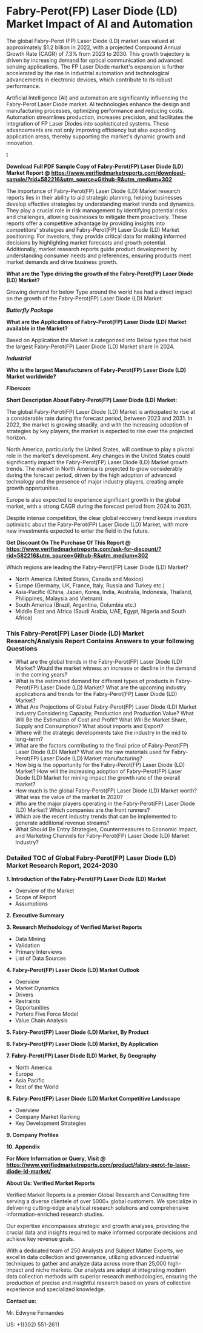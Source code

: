 <meta name="title" content="Global Fabry-Perot(FP) Laser Diode (LD) Market Impact of AI and Automation"><meta name="description" content="The global Fabry-Perot (FP) Laser Diode (LD) market was valued at approximately $1.2 billion in 2022, with a projected Compound Annual Growth Rate (CAGR) of 7.3% from "><meta name="title" content="Fabry-Perot(FP) Laser Diode (LD) Market Size, Share, Scope, Trends, Growth, Opportunities, Analysis, Forecast"><h1>Fabry-Perot(FP) Laser Diode (LD) Market Impact of AI and Automation</h1><p>The global Fabry-Perot (FP) Laser Diode (LD) market was valued at approximately $1.2 billion in 2022, with a projected Compound Annual Growth Rate (CAGR) of 7.3% from 2023 to 2030. This growth trajectory is driven by increasing demand for optical communication and advanced sensing applications. The FP Laser Diode market's expansion is further accelerated by the rise in industrial automation and technological advancements in electronic devices, which contribute to its robust performance.</p><p>Artificial Intelligence (AI) and automation are significantly influencing the Fabry-Perot Laser Diode market. AI technologies enhance the design and manufacturing processes, optimizing performance and reducing costs. Automation streamlines production, increases precision, and facilitates the integration of FP Laser Diodes into sophisticated systems. These advancements are not only improving efficiency but also expanding application areas, thereby supporting the market's dynamic growth and innovation.</p>t</p><p id="" class=""><strong>Download Full PDF Sample Copy of Fabry-Perot(FP) Laser Diode (LD) Market Report @ <a href="https://www.verifiedmarketreports.com/download-sample/?rid=582216&utm_source=Github-R&utm_medium=302" target="_blank">https://www.verifiedmarketreports.com/download-sample/?rid=582216&utm_source=Github-R&utm_medium=302</a></strong></p><p>The importance of&nbsp;Fabry-Perot(FP) Laser Diode (LD) Market research reports lies in their ability to aid strategic planning, helping businesses develop effective strategies by understanding market trends and dynamics. They play a crucial role in risk management by identifying potential risks and challenges, allowing businesses to mitigate them proactively. These reports offer a competitive advantage by providing insights into competitors' strategies and Fabry-Perot(FP) Laser Diode (LD) Market positioning. For investors, they provide critical data for making informed decisions by highlighting market forecasts and growth potential. Additionally, market research reports guide product development by understanding consumer needs and preferences, ensuring products meet market demands and drive business growth.</p><p><strong>What are the&nbsp;Type driving the growth of the Fabry-Perot(FP) Laser Diode (LD) Market?</strong></p><p id="" class="">Growing demand for below Type around the world has had a direct impact on the growth of the Fabry-Perot(FP) Laser Diode (LD) Market:</p><em><strong>Butterfly Package</strong></em></p><strong>What are the&nbsp;Applications&nbsp;of Fabry-Perot(FP) Laser Diode (LD) Market available in the Market?</strong></p><p id="" class="">Based on Application the Market is categorized into Below types that held the largest Fabry-Perot(FP) Laser Diode (LD) Market share In 2024.</p><em><strong>Industrial</strong></em></p><strong>Who is the largest Manufacturers of Fabry-Perot(FP) Laser Diode (LD) Market worldwide?</strong></p><p><em><strong>Fibercom</strong></em></p><p id="" class=""><strong>Short Description About Fabry-Perot(FP) Laser Diode (LD) Market:</strong></p><p>The global Fabry-Perot(FP) Laser Diode (LD) Market is anticipated to rise at a considerable rate during the forecast period, between 2023 and 2031. In 2022, the market is growing steadily, and with the increasing adoption of strategies by key players, the market is expected to rise over the projected horizon.</p><p>North America, particularly the United States, will continue to play a pivotal role in the market's development. Any changes in the United States could significantly impact the Fabry-Perot(FP) Laser Diode (LD) Market growth trends. The market in North America is projected to grow considerably during the forecast period, driven by the high adoption of advanced technology and the presence of major industry players, creating ample growth opportunities.</p><p>Europe is also expected to experience significant growth in the global market, with a strong CAGR during the forecast period from 2024 to 2031.</p><p>Despite intense competition, the clear global recovery trend keeps investors optimistic about the Fabry-Perot(FP) Laser Diode (LD) Market, with more new investments expected to enter the field in the future.</p><p id="" class=""><strong>Get Discount On The Purchase Of This Report @ <a href="https://www.verifiedmarketreports.com/ask-for-discount/?rid=582216&utm_source=Github-R&utm_medium=302" target="_blank">https://www.verifiedmarketreports.com/ask-for-discount/?rid=582216&utm_source=Github-R&utm_medium=302</a></strong></p>Which regions are leading the Fabry-Perot(FP) Laser Diode (LD) Market?</p><ul><li>North America (United States, Canada and Mexico)</li><li>Europe (Germany, UK, France, Italy, Russia and Turkey etc.)</li><li>Asia-Pacific (China, Japan, Korea, India, Australia, Indonesia, Thailand, Philippines, Malaysia and Vietnam)</li><li>South America (Brazil, Argentina, Columbia etc.)</li><li>Middle East and Africa (Saudi Arabia, UAE, Egypt, Nigeria and South Africa)</li></ul><h3 id="" class="">This Fabry-Perot(FP) Laser Diode (LD) Market Research/Analysis Report Contains Answers to your following Questions</h3><ul><li>What are the global trends in the Fabry-Perot(FP) Laser Diode (LD) Market? Would the market witness an increase or decline in the demand in the coming years?</li><li>What is the estimated demand for different types of products in Fabry-Perot(FP) Laser Diode (LD) Market? What are the upcoming industry applications and trends for the Fabry-Perot(FP) Laser Diode (LD) Market?</li><li>What Are Projections of Global Fabry-Perot(FP) Laser Diode (LD) Market Industry Considering Capacity, Production and Production Value? What Will Be the Estimation of Cost and Profit? What Will Be Market Share, Supply and Consumption? What about imports and Export?</li><li>Where will the strategic developments take the industry in the mid to long-term?</li><li>What are the factors contributing to the final price of Fabry-Perot(FP) Laser Diode (LD) Market? What are the raw materials used for Fabry-Perot(FP) Laser Diode (LD) Market manufacturing?</li><li>How big is the opportunity for the Fabry-Perot(FP) Laser Diode (LD) Market? How will the increasing adoption of Fabry-Perot(FP) Laser Diode (LD) Market for mining impact the growth rate of the overall market?</li><li>How much is the global Fabry-Perot(FP) Laser Diode (LD) Market worth? What was the value of the market In 2020?</li><li>Who are the major players operating in the Fabry-Perot(FP) Laser Diode (LD) Market? Which companies are the front runners?</li><li>Which are the recent industry trends that can be implemented to generate additional revenue streams?</li><li>What Should Be Entry Strategies, Countermeasures to Economic Impact, and Marketing Channels for Fabry-Perot(FP) Laser Diode (LD) Market Industry?</li></ul><h3 id="" class="">Detailed TOC of Global Fabry-Perot(FP) Laser Diode (LD) Market Research Report, 2024-2030</h3><p id="" class=""><strong>1. Introduction of the Fabry-Perot(FP) Laser Diode (LD) Market</strong></p><ul><li>Overview of the Market</li><li>Scope of Report</li><li>Assumptions</li></ul><p id="" class=""><strong>2. Executive Summary</strong></p><p id="" class=""><strong>3. Research Methodology of Verified Market Reports</strong></p><ul><li>Data Mining</li><li>Validation</li><li>Primary Interviews</li><li>List of Data Sources</li></ul><p id="" class=""><strong>4. Fabry-Perot(FP) Laser Diode (LD) Market Outlook</strong></p><ul><li>Overview</li><li>Market Dynamics</li><li>Drivers</li><li>Restraints</li><li>Opportunities</li><li>Porters Five Force Model</li><li>Value Chain Analysis</li></ul><p id="" class=""><strong>5. Fabry-Perot(FP) Laser Diode (LD) Market, By Product</strong></p><p id="" class=""><strong>6. Fabry-Perot(FP) Laser Diode (LD) Market, By Application</strong></p><p id="" class=""><strong>7. Fabry-Perot(FP) Laser Diode (LD) Market, By Geography</strong></p><ul><li>North America</li><li>Europe</li><li>Asia Pacific</li><li>Rest of the World</li></ul><p id="" class=""><strong>8. Fabry-Perot(FP) Laser Diode (LD) Market Competitive Landscape</strong></p><ul><li>Overview</li><li>Company Market Ranking</li><li>Key Development Strategies</li></ul><p id="" class=""><strong>9. Company Profiles</strong></p><p id="" class=""><strong>10. Appendix</strong></p><p id="" class=""><strong>For More Information or Query, Visit @ <a href="https://www.verifiedmarketreports.com/product/fabry-perot-fp-laser-diode-ld-market/" target="_blank">https://www.verifiedmarketreports.com/product/fabry-perot-fp-laser-diode-ld-market/</a></strong></p><p id="" class=""><strong>About Us: Verified Market Reports</strong></p><p id="" class="">Verified Market Reports is a premier Global Research and Consulting firm serving a diverse clientele of over 5000+ global customers. We specialize in delivering cutting-edge analytical research solutions and comprehensive information-enriched research studies.</p><p id="" class="">Our expertise encompasses strategic and growth analyses, providing the crucial data and insights required to make informed corporate decisions and achieve key revenue goals.</p><p id="" class="">With a dedicated team of 250 Analysts and Subject Matter Experts, we excel in data collection and governance, utilizing advanced industrial techniques to gather and analyze data across more than 25,000 high-impact and niche markets. Our analysts are adept at integrating modern data collection methods with superior research methodologies, ensuring the production of precise and insightful research based on years of collective experience and specialized knowledge.</p><p id="" class=""><strong>Contact us:</strong></p><p id="" class="">Mr. Edwyne Fernandes</p><p id="" class="">US: +1(302) 551-2611</p>
